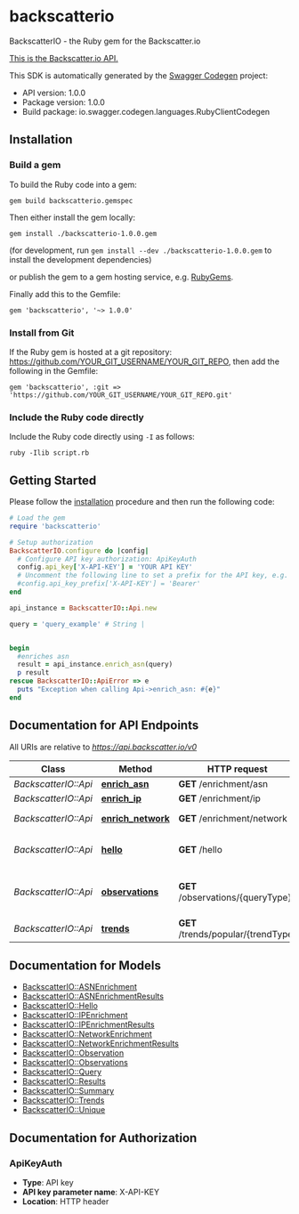 # backscatterio

BackscatterIO - the Ruby gem for the Backscatter.io

[This is the Backscatter.io API.](https://backscatter.io/developers) 

This SDK is automatically generated by the [Swagger Codegen](https://github.com/swagger-api/swagger-codegen) project:

- API version: 1.0.0
- Package version: 1.0.0
- Build package: io.swagger.codegen.languages.RubyClientCodegen

## Installation

### Build a gem

To build the Ruby code into a gem:

```shell
gem build backscatterio.gemspec
```

Then either install the gem locally:

```shell
gem install ./backscatterio-1.0.0.gem
```
(for development, run `gem install --dev ./backscatterio-1.0.0.gem` to install the development dependencies)

or publish the gem to a gem hosting service, e.g. [RubyGems](https://rubygems.org/).

Finally add this to the Gemfile:

    gem 'backscatterio', '~> 1.0.0'

### Install from Git

If the Ruby gem is hosted at a git repository: https://github.com/YOUR_GIT_USERNAME/YOUR_GIT_REPO, then add the following in the Gemfile:

    gem 'backscatterio', :git => 'https://github.com/YOUR_GIT_USERNAME/YOUR_GIT_REPO.git'

### Include the Ruby code directly

Include the Ruby code directly using `-I` as follows:

```shell
ruby -Ilib script.rb
```

## Getting Started

Please follow the [installation](#installation) procedure and then run the following code:
```ruby
# Load the gem
require 'backscatterio'

# Setup authorization
BackscatterIO.configure do |config|
  # Configure API key authorization: ApiKeyAuth
  config.api_key['X-API-KEY'] = 'YOUR API KEY'
  # Uncomment the following line to set a prefix for the API key, e.g. 'Bearer' (defaults to nil)
  #config.api_key_prefix['X-API-KEY'] = 'Bearer'
end

api_instance = BackscatterIO::Api.new

query = 'query_example' # String | 


begin
  #enriches asn
  result = api_instance.enrich_asn(query)
  p result
rescue BackscatterIO::ApiError => e
  puts "Exception when calling Api->enrich_asn: #{e}"
end

```

## Documentation for API Endpoints

All URIs are relative to *https://api.backscatter.io/v0*

Class | Method | HTTP request | Description
------------ | ------------- | ------------- | -------------
*BackscatterIO::Api* | [**enrich_asn**](docs/Api.md#enrich_asn) | **GET** /enrichment/asn | enriches asn
*BackscatterIO::Api* | [**enrich_ip**](docs/Api.md#enrich_ip) | **GET** /enrichment/ip | enriches ip
*BackscatterIO::Api* | [**enrich_network**](docs/Api.md#enrich_network) | **GET** /enrichment/network | enriches network
*BackscatterIO::Api* | [**hello**](docs/Api.md#hello) | **GET** /hello | authenticate to the service
*BackscatterIO::Api* | [**observations**](docs/Api.md#observations) | **GET** /observations/{queryType} | fetches observations for a given ip address
*BackscatterIO::Api* | [**trends**](docs/Api.md#trends) | **GET** /trends/popular/{trendType} | Top N items


## Documentation for Models

 - [BackscatterIO::ASNEnrichment](docs/ASNEnrichment.md)
 - [BackscatterIO::ASNEnrichmentResults](docs/ASNEnrichmentResults.md)
 - [BackscatterIO::Hello](docs/Hello.md)
 - [BackscatterIO::IPEnrichment](docs/IPEnrichment.md)
 - [BackscatterIO::IPEnrichmentResults](docs/IPEnrichmentResults.md)
 - [BackscatterIO::NetworkEnrichment](docs/NetworkEnrichment.md)
 - [BackscatterIO::NetworkEnrichmentResults](docs/NetworkEnrichmentResults.md)
 - [BackscatterIO::Observation](docs/Observation.md)
 - [BackscatterIO::Observations](docs/Observations.md)
 - [BackscatterIO::Query](docs/Query.md)
 - [BackscatterIO::Results](docs/Results.md)
 - [BackscatterIO::Summary](docs/Summary.md)
 - [BackscatterIO::Trends](docs/Trends.md)
 - [BackscatterIO::Unique](docs/Unique.md)


## Documentation for Authorization


### ApiKeyAuth

- **Type**: API key
- **API key parameter name**: X-API-KEY
- **Location**: HTTP header

